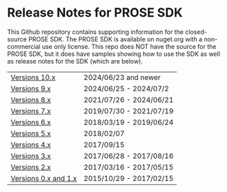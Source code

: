# Release Notes for PROSE SDK

This Github repository contains supporting information for the closed-source PROSE SDK.  The PROSE SDK is available on
nuget.org with a non-commercial use only license.  This repo does NOT have the source for the PROSE SDK, but it does
have samples showing how to use the SDK as well as release notes for the SDK (which are below).

|                                |                          | 
|--------------------------------|--------------------------|
| [Versions 10.x](10-x.md)       | 2024/06/23 and newer     |
| [Versions 9.x](9-x.md)         | 2024/06/25 - 2024/07/2   |
| [Versions 8.x](8-x.md)         | 2021/07/26 - 2024/06/21  |
| [Versions 7.x](7-x.md)         | 2019/07/30 - 2021/07/19  |
| [Versions 6.x](6-x.md)         | 2018/03/19 - 2019/06/24  |
| [Versions 5.x](5-x.md)         | 2018/02/07               |
| [Versions 4.x](4-x.md)         | 2017/09/15               |
| [Versions 3.x](3-x.md)         | 2017/06/28 - 2017/08/16  |
| [Versions 2.x](2-x.md)         | 2017/03/16 - 2017/05/15  |
| [Versions 0.x and 1.x](1-x.md) | 2015/10/29 - 2017/02/15  |
